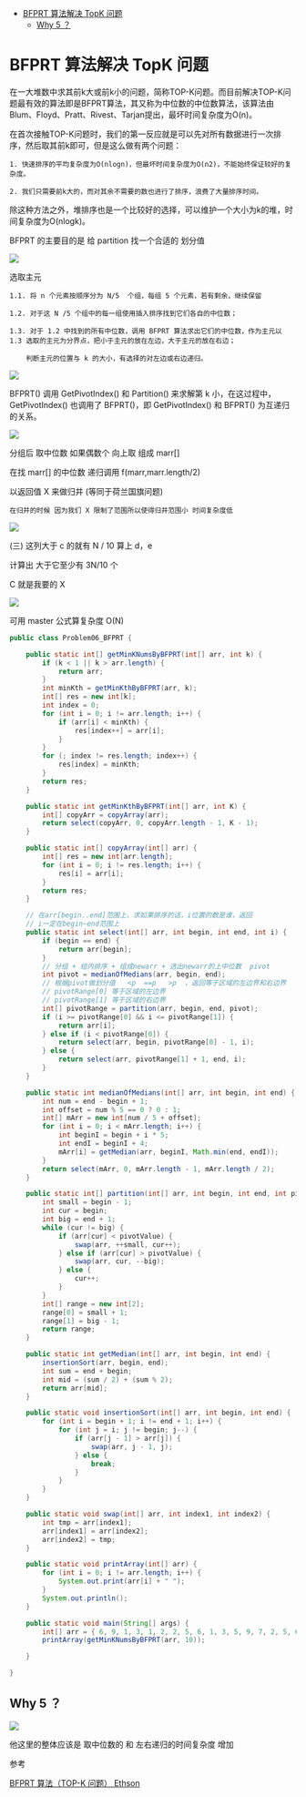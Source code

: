 - [BFPRT 算法解决 TopK 问题](#bfprt-算法解决-topk-问题)
	- [Why 5 ？](#why-5-)
# BFPRT 算法解决 TopK 问题

在一大堆数中求其前k大或前k小的问题，简称TOP-K问题。而目前解决TOP-K问题最有效的算法即是BFPRT算法，其又称为中位数的中位数算法，该算法由Blum、Floyd、Pratt、Rivest、Tarjan提出，最坏时间复杂度为O(n)。

在首次接触TOP-K问题时，我们的第一反应就是可以先对所有数据进行一次排序，然后取其前k即可，但是这么做有两个问题： 

    1. 快速排序的平均复杂度为O(nlogn)，但最坏时间复杂度为O(n2)，不能始终保证较好的复杂度。 

    2. 我们只需要前k大的，而对其余不需要的数也进行了排序，浪费了大量排序时间。

除这种方法之外，堆排序也是一个比较好的选择，可以维护一个大小为k的堆，时间复杂度为O(nlogk)。

BFPRT 的主要目的是 给 partition 找一个合适的 划分值

![](pics/BFPRT%20(4).png)

选取主元

    1.1. 将 n 个元素按顺序分为 N/5​	个组，每组 5 个元素，若有剩余，继续保留
    
    1.2. 对于这 N /5 个组中的每一组使用插入排序找到它们各自的中位数；
    
    1.3. 对于 1.2 中找到的所有中位数，调用 BFPRT 算法求出它们的中位数，作为主元以 1.3 选取的主元为分界点，把小于主元的放在左边，大于主元的放在右边；
    
        判断主元的位置与 k 的大小，有选择的对左边或右边递归。

![](pics/BFPRT1.webp)

BFPRT() 调用 GetPivotIndex() 和 Partition() 来求解第 k 小，在这过程中，GetPivotIndex() 也调用了 BFPRT()，即 GetPivotIndex() 和 BFPRT() 为互递归的关系。



![](pics/BFPRT%20(3).png)

分组后 取中位数 如果偶数个 向上取 组成 marr[]

在找 marr[] 的中位数 递归调用 f(marr,marr.length/2)

以返回值 X 来做归并  (等同于荷兰国旗问题)

    在归并的时候 因为我们 X 限制了范围所以使得归并范围小 时间复杂度低

![](pics/BFPRT%20(2).png)

(三) 这列大于 c 的就有 N / 10 算上 d，e 

计算出 大于它至少有 3N/10 个  

C 就是我要的 X

![](pics/BFPRT%20(1).png)

可用 master 公式算复杂度 O(N) 

```java
public class Problem06_BFPRT {

	public static int[] getMinKNumsByBFPRT(int[] arr, int k) {
		if (k < 1 || k > arr.length) {
			return arr;
		}
		int minKth = getMinKthByBFPRT(arr, k);
		int[] res = new int[k];
		int index = 0;
		for (int i = 0; i != arr.length; i++) {
			if (arr[i] < minKth) {
				res[index++] = arr[i];
			}
		}
		for (; index != res.length; index++) {
			res[index] = minKth;
		}
		return res;
	}

	public static int getMinKthByBFPRT(int[] arr, int K) {
		int[] copyArr = copyArray(arr);
		return select(copyArr, 0, copyArr.length - 1, K - 1);
	}

	public static int[] copyArray(int[] arr) {
		int[] res = new int[arr.length];
		for (int i = 0; i != res.length; i++) {
			res[i] = arr[i];
		}
		return res;
	}

	// 在arr[begin..end]范围上，求如果排序的话，i位置的数是谁，返回
	// i一定在begin~end范围上
	public static int select(int[] arr, int begin, int end, int i) {
		if (begin == end) {
			return arr[begin];
		}
		// 分组 + 组内排序 + 组成newarr + 选出newarr的上中位数  pivot
		int pivot = medianOfMedians(arr, begin, end);
		// 根据pivot做划分值   <p  ==p   >p  ，返回等于区域的左边界和右边界
		// pivotRange[0] 等于区域的左边界
		// pivotRange[1] 等于区域的右边界
		int[] pivotRange = partition(arr, begin, end, pivot);
		if (i >= pivotRange[0] && i <= pivotRange[1]) {
			return arr[i];
		} else if (i < pivotRange[0]) {
			return select(arr, begin, pivotRange[0] - 1, i);
		} else {
			return select(arr, pivotRange[1] + 1, end, i);
		}
	}

	public static int medianOfMedians(int[] arr, int begin, int end) {
		int num = end - begin + 1;
		int offset = num % 5 == 0 ? 0 : 1;
		int[] mArr = new int[num / 5 + offset];
		for (int i = 0; i < mArr.length; i++) {
			int beginI = begin + i * 5;
			int endI = beginI + 4;
			mArr[i] = getMedian(arr, beginI, Math.min(end, endI));
		}
		return select(mArr, 0, mArr.length - 1, mArr.length / 2);
	}

	public static int[] partition(int[] arr, int begin, int end, int pivotValue) {
		int small = begin - 1;
		int cur = begin;
		int big = end + 1;
		while (cur != big) {
			if (arr[cur] < pivotValue) {
				swap(arr, ++small, cur++);
			} else if (arr[cur] > pivotValue) {
				swap(arr, cur, --big);
			} else {
				cur++;
			}
		}
		int[] range = new int[2];
		range[0] = small + 1;
		range[1] = big - 1;
		return range;
	}

	public static int getMedian(int[] arr, int begin, int end) {
		insertionSort(arr, begin, end);
		int sum = end + begin;
		int mid = (sum / 2) + (sum % 2);
		return arr[mid];
	}

	public static void insertionSort(int[] arr, int begin, int end) {
		for (int i = begin + 1; i != end + 1; i++) {
			for (int j = i; j != begin; j--) {
				if (arr[j - 1] > arr[j]) {
					swap(arr, j - 1, j);
				} else {
					break;
				}
			}
		}
	}

	public static void swap(int[] arr, int index1, int index2) {
		int tmp = arr[index1];
		arr[index1] = arr[index2];
		arr[index2] = tmp;
	}

	public static void printArray(int[] arr) {
		for (int i = 0; i != arr.length; i++) {
			System.out.print(arr[i] + " ");
		}
		System.out.println();
	}

	public static void main(String[] args) {
		int[] arr = { 6, 9, 1, 3, 1, 2, 2, 5, 6, 1, 3, 5, 9, 7, 2, 5, 6, 1, 9 };
		printArray(getMinKNumsByBFPRT(arr, 10));

	}

}
```


## Why 5 ？

![](pics/BFPRT_Why5.png)

他这里的整体应该是 取中位数的 和 左右递归的时间复杂度 增加


参考

[BFPRT 算法（TOP-K 问题） Ethson](https://segmentfault.com/a/1190000008322873)